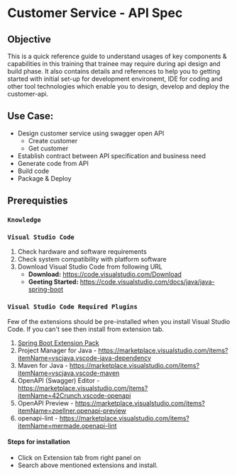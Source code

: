 # Customer Service - API Spec

## Objective
This is a quick reference guide to understand usages of key components & capabilities in this training that trainee may require during api design and build phase. It also contains details and references to help you to getting started with initial set-up for development environemt, IDE for coding and other tool technologies which enable you to design, develop and deploy the customer-api.

## Use Case:
* Design customer service using swagger open API
   * Create customer
   * Get customer
* Establish contract between API specification and business need
* Generate code from API
* Build code
* Package & Deploy

## Prerequisties

### `Knowledge` ###



### `Visual Studio Code` ###
1.	Check hardware and software requirements
2.	Check system compatibility with platform software
3.	Download Visual Studio Code from following URL
    * **Download:** https://code.visualstudio.com/Download 
    * **Geeting Started:** https://code.visualstudio.com/docs/java/java-spring-boot
    
### `Visual Studio Code Required Plugins` ###
Few of the extensions should be pre-installed when you install Visual Studio Code. If you can't see then install from extension tab.
1. [Spring Boot Extension Pack](https://marketplace.visualstudio.com/items?itemName=Pivotal.vscode-boot-dev-pack)
2. Project Manager for Java - https://marketplace.visualstudio.com/items?itemName=vscjava.vscode-java-dependency
3. Maven for Java - https://marketplace.visualstudio.com/items?itemName=vscjava.vscode-maven
4. OpenAPI (Swagger) Editor - https://marketplace.visualstudio.com/items?itemName=42Crunch.vscode-openapi
5. OpenAPI Preview - https://marketplace.visualstudio.com/items?itemName=zoellner.openapi-preview
6. openapi-lint - https://marketplace.visualstudio.com/items?itemName=mermade.openapi-lint

#### Steps for installation
* Click on Extension tab from right panel on 
* Search above mentioned extensions and install.


